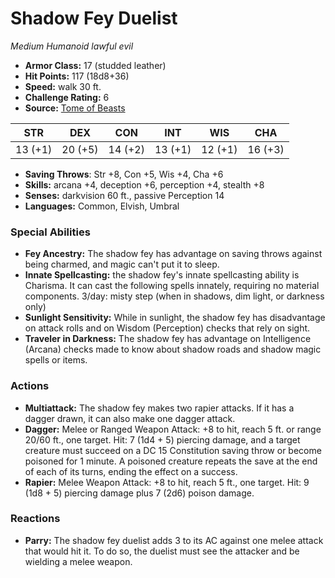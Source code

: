 # Shadow Fey Duelist

*Medium* *Humanoid* *lawful evil*

- **Armor Class:** 17 (studded leather)
- **Hit Points:** 117 (18d8+36)
- **Speed:** walk 30 ft.
- **Challenge Rating:** 6
- **Source:** [Tome of Beasts](https://koboldpress.com/kpstore/product/tome-of-beasts-for-5th-edition-print/)

| STR | DEX | CON | INT | WIS | CHA |
| --- | --- | --- | --- | --- | --- |
| 13 (+1) | 20 (+5) | 14 (+2) | 13 (+1) | 12 (+1) | 16 (+3) |

- **Saving Throws**: Str +8, Con +5, Wis +4, Cha +6
- **Skills:** arcana +4, deception +6, perception +4, stealth +8
- **Senses:** darkvision 60 ft., passive Perception 14
- **Languages:** Common, Elvish, Umbral
### Special Abilities
- **Fey Ancestry:** The shadow fey has advantage on saving throws against being charmed, and magic can't put it to sleep.
- **Innate Spellcasting:** the shadow fey's innate spellcasting ability is Charisma. It can cast the following spells innately, requiring no material components.  3/day: misty step (when in shadows, dim light, or darkness only)
- **Sunlight Sensitivity:** While in sunlight, the shadow fey has disadvantage on attack rolls and on Wisdom (Perception) checks that rely on sight.
- **Traveler in Darkness:** The shadow fey has advantage on Intelligence (Arcana) checks made to know about shadow roads and shadow magic spells or items.
### Actions
- **Multiattack:** The shadow fey makes two rapier attacks. If it has a dagger drawn, it can also make one dagger attack.
- **Dagger:** Melee or Ranged Weapon Attack: +8 to hit, reach 5 ft. or range 20/60 ft., one target. Hit: 7 (1d4 + 5) piercing damage, and a target creature must succeed on a DC 15 Constitution saving throw or become poisoned for 1 minute. A poisoned creature repeats the save at the end of each of its turns, ending the effect on a success.
- **Rapier:** Melee Weapon Attack: +8 to hit, reach 5 ft., one target. Hit: 9 (1d8 + 5) piercing damage plus 7 (2d6) poison damage.
### Reactions
- **Parry:** The shadow fey duelist adds 3 to its AC against one melee attack that would hit it. To do so, the duelist must see the attacker and be wielding a melee weapon.
